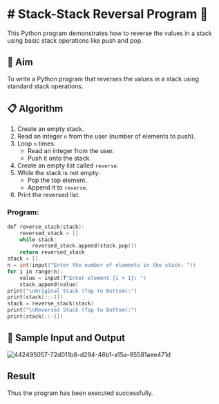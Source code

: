 # # Stack-Stack Reversal Program 🔁

This Python program demonstrates how to reverse the values in a stack using basic stack operations like push and pop.

## 🎯 Aim

To write a Python program that reverses the values in a stack using standard stack operations.

## 📋 Algorithm

1. Create an empty stack.
2. Read an integer `n` from the user (number of elements to push).
3. Loop `n` times:
   - Read an integer from the user.
   - Push it onto the stack.
4. Create an empty list called `reverse`.
5. While the stack is not empty:
   - Pop the top element.
   - Append it to `reverse`.
6. Print the reversed list.


### Program:
~~~c
def reverse_stack(stack):
    reversed_stack = []
    while stack:
        reversed_stack.append(stack.pop())
    return reversed_stack
stack = []
n = int(input("Enter the number of elements in the stack: "))
for i in range(n):
    value = input(f"Enter element {i + 1}: ")
    stack.append(value) 
print("\nOriginal Stack (Top to Bottom):")
print(stack[::-1]) 
stack = reverse_stack(stack)
print("\nReversed Stack (Top to Bottom):")
print(stack[::-1])
~~~

## 🧪 Sample Input and Output
![442495057-72d011b8-d294-46b1-a15a-85581aee471d](https://github.com/user-attachments/assets/de43e38f-3cbb-4c20-a833-b62ab5ce988a)

## Result
Thus the program has been executed successfully.
